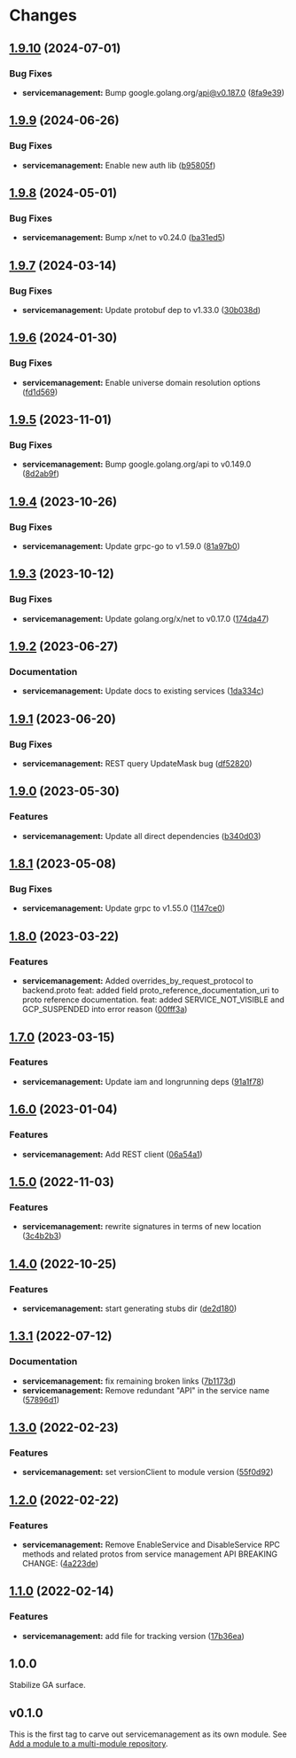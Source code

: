 # Changes

## [1.9.10](https://github.com/googleapis/google-cloud-go/compare/servicemanagement/v1.9.9...servicemanagement/v1.9.10) (2024-07-01)


### Bug Fixes

* **servicemanagement:** Bump google.golang.org/api@v0.187.0 ([8fa9e39](https://github.com/googleapis/google-cloud-go/commit/8fa9e398e512fd8533fd49060371e61b5725a85b))

## [1.9.9](https://github.com/googleapis/google-cloud-go/compare/servicemanagement/v1.9.8...servicemanagement/v1.9.9) (2024-06-26)


### Bug Fixes

* **servicemanagement:** Enable new auth lib ([b95805f](https://github.com/googleapis/google-cloud-go/commit/b95805f4c87d3e8d10ea23bd7a2d68d7a4157568))

## [1.9.8](https://github.com/googleapis/google-cloud-go/compare/servicemanagement/v1.9.7...servicemanagement/v1.9.8) (2024-05-01)


### Bug Fixes

* **servicemanagement:** Bump x/net to v0.24.0 ([ba31ed5](https://github.com/googleapis/google-cloud-go/commit/ba31ed5fda2c9664f2e1cf972469295e63deb5b4))

## [1.9.7](https://github.com/googleapis/google-cloud-go/compare/servicemanagement/v1.9.6...servicemanagement/v1.9.7) (2024-03-14)


### Bug Fixes

* **servicemanagement:** Update protobuf dep to v1.33.0 ([30b038d](https://github.com/googleapis/google-cloud-go/commit/30b038d8cac0b8cd5dd4761c87f3f298760dd33a))

## [1.9.6](https://github.com/googleapis/google-cloud-go/compare/servicemanagement/v1.9.5...servicemanagement/v1.9.6) (2024-01-30)


### Bug Fixes

* **servicemanagement:** Enable universe domain resolution options ([fd1d569](https://github.com/googleapis/google-cloud-go/commit/fd1d56930fa8a747be35a224611f4797b8aeb698))

## [1.9.5](https://github.com/googleapis/google-cloud-go/compare/servicemanagement/v1.9.4...servicemanagement/v1.9.5) (2023-11-01)


### Bug Fixes

* **servicemanagement:** Bump google.golang.org/api to v0.149.0 ([8d2ab9f](https://github.com/googleapis/google-cloud-go/commit/8d2ab9f320a86c1c0fab90513fc05861561d0880))

## [1.9.4](https://github.com/googleapis/google-cloud-go/compare/servicemanagement/v1.9.3...servicemanagement/v1.9.4) (2023-10-26)


### Bug Fixes

* **servicemanagement:** Update grpc-go to v1.59.0 ([81a97b0](https://github.com/googleapis/google-cloud-go/commit/81a97b06cb28b25432e4ece595c55a9857e960b7))

## [1.9.3](https://github.com/googleapis/google-cloud-go/compare/servicemanagement/v1.9.2...servicemanagement/v1.9.3) (2023-10-12)


### Bug Fixes

* **servicemanagement:** Update golang.org/x/net to v0.17.0 ([174da47](https://github.com/googleapis/google-cloud-go/commit/174da47254fefb12921bbfc65b7829a453af6f5d))

## [1.9.2](https://github.com/googleapis/google-cloud-go/compare/servicemanagement/v1.9.1...servicemanagement/v1.9.2) (2023-06-27)


### Documentation

* **servicemanagement:** Update docs to existing services ([1da334c](https://github.com/googleapis/google-cloud-go/commit/1da334c0cbeed9cfb8df0551714721284d164d60))

## [1.9.1](https://github.com/googleapis/google-cloud-go/compare/servicemanagement/v1.9.0...servicemanagement/v1.9.1) (2023-06-20)


### Bug Fixes

* **servicemanagement:** REST query UpdateMask bug ([df52820](https://github.com/googleapis/google-cloud-go/commit/df52820b0e7721954809a8aa8700b93c5662dc9b))

## [1.9.0](https://github.com/googleapis/google-cloud-go/compare/servicemanagement/v1.8.1...servicemanagement/v1.9.0) (2023-05-30)


### Features

* **servicemanagement:** Update all direct dependencies ([b340d03](https://github.com/googleapis/google-cloud-go/commit/b340d030f2b52a4ce48846ce63984b28583abde6))

## [1.8.1](https://github.com/googleapis/google-cloud-go/compare/servicemanagement/v1.8.0...servicemanagement/v1.8.1) (2023-05-08)


### Bug Fixes

* **servicemanagement:** Update grpc to v1.55.0 ([1147ce0](https://github.com/googleapis/google-cloud-go/commit/1147ce02a990276ca4f8ab7a1ab65c14da4450ef))

## [1.8.0](https://github.com/googleapis/google-cloud-go/compare/servicemanagement/v1.7.0...servicemanagement/v1.8.0) (2023-03-22)


### Features

* **servicemanagement:** Added overrides_by_request_protocol to backend.proto feat: added field proto_reference_documentation_uri to proto reference documentation. feat: added SERVICE_NOT_VISIBLE and GCP_SUSPENDED into error reason ([00fff3a](https://github.com/googleapis/google-cloud-go/commit/00fff3a58bed31274ab39af575876dab91d708c9))

## [1.7.0](https://github.com/googleapis/google-cloud-go/compare/servicemanagement/v1.6.0...servicemanagement/v1.7.0) (2023-03-15)


### Features

* **servicemanagement:** Update iam and longrunning deps ([91a1f78](https://github.com/googleapis/google-cloud-go/commit/91a1f784a109da70f63b96414bba8a9b4254cddd))

## [1.6.0](https://github.com/googleapis/google-cloud-go/compare/servicemanagement/v1.5.0...servicemanagement/v1.6.0) (2023-01-04)


### Features

* **servicemanagement:** Add REST client ([06a54a1](https://github.com/googleapis/google-cloud-go/commit/06a54a16a5866cce966547c51e203b9e09a25bc0))

## [1.5.0](https://github.com/googleapis/google-cloud-go/compare/servicemanagement/v1.4.0...servicemanagement/v1.5.0) (2022-11-03)


### Features

* **servicemanagement:** rewrite signatures in terms of new location ([3c4b2b3](https://github.com/googleapis/google-cloud-go/commit/3c4b2b34565795537aac1661e6af2442437e34ad))

## [1.4.0](https://github.com/googleapis/google-cloud-go/compare/servicemanagement/v1.3.1...servicemanagement/v1.4.0) (2022-10-25)


### Features

* **servicemanagement:** start generating stubs dir ([de2d180](https://github.com/googleapis/google-cloud-go/commit/de2d18066dc613b72f6f8db93ca60146dabcfdcc))

## [1.3.1](https://github.com/googleapis/google-cloud-go/compare/servicemanagement/v1.3.0...servicemanagement/v1.3.1) (2022-07-12)


### Documentation

* **servicemanagement:** fix remaining broken links ([7b1173d](https://github.com/googleapis/google-cloud-go/commit/7b1173d1ffed195c515b907b20dd1f86a9eef13a))
* **servicemanagement:** Remove redundant "API" in the service name ([57896d1](https://github.com/googleapis/google-cloud-go/commit/57896d1491c04fa53d3f3e2344ef10c3d91c4b65))

## [1.3.0](https://github.com/googleapis/google-cloud-go/compare/servicemanagement/v1.2.0...servicemanagement/v1.3.0) (2022-02-23)


### Features

* **servicemanagement:** set versionClient to module version ([55f0d92](https://github.com/googleapis/google-cloud-go/commit/55f0d92bf112f14b024b4ab0076c9875a17423c9))

## [1.2.0](https://github.com/googleapis/google-cloud-go/compare/servicemanagement/v1.1.0...servicemanagement/v1.2.0) (2022-02-22)


### Features

* **servicemanagement:** Remove EnableService and DisableService RPC methods and related protos from service management API BREAKING CHANGE: ([4a223de](https://github.com/googleapis/google-cloud-go/commit/4a223de8eab072d95818c761e41fb3f3f6ac728c))

## [1.1.0](https://github.com/googleapis/google-cloud-go/compare/servicemanagement/v1.0.0...servicemanagement/v1.1.0) (2022-02-14)

### Features

* **servicemanagement:** add file for tracking version ([17b36ea](https://github.com/googleapis/google-cloud-go/commit/17b36ead42a96b1a01105122074e65164357519e))

## 1.0.0

Stabilize GA surface.

## v0.1.0

This is the first tag to carve out servicemanagement as its own module. See
[Add a module to a multi-module repository](https://github.com/golang/go/wiki/Modules#is-it-possible-to-add-a-module-to-a-multi-module-repository).
